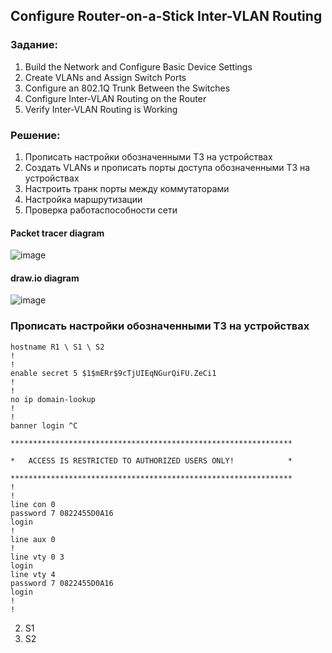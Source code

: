 
## Configure Router-on-a-Stick Inter-VLAN Routing


### Задание:

   1. Build the Network and Configure Basic Device Settings
   2. Create VLANs and Assign Switch Ports
   3. Configure an 802.1Q Trunk Between the Switches
   4. Configure Inter-VLAN Routing on the Router
   5. Verify Inter-VLAN Routing is Working


### Решение:

   1. Прописать настройки обозначенными ТЗ на устройствах 
   2. Создать VLANs и прописать порты доступа обозначенными ТЗ на устройствах  
   3. Настроить транк порты между коммутаторами
   4. Настройка маршрутизации 
   5. Проверка работаспособности сети


#### Packet tracer diagram 
![image](https://user-images.githubusercontent.com/112641849/188316584-44baa9cd-cc02-4dd7-9b19-97dc9b9736af.png)

#### draw.io diagram 
![image](https://user-images.githubusercontent.com/112641849/188318192-32644653-a060-4665-9114-6b19bff8c6b5.png)


### Прописать настройки обозначенными ТЗ на устройствах

   ```
   hostname R1 \ S1 \ S2
   !
   !
   enable secret 5 $1$mERr$9cTjUIEqNGurQiFU.ZeCi1
!
!
no ip domain-lookup
!
!
banner login ^C

***************************************************************

*   ACCESS IS RESTRICTED TO AUTHORIZED USERS ONLY!            *

***************************************************************
!
!
line con 0
 password 7 0822455D0A16
 login
!
line aux 0
!
line vty 0 3
 login
line vty 4
 password 7 0822455D0A16
 login
!
!
```

   2. S1
   3. S2
